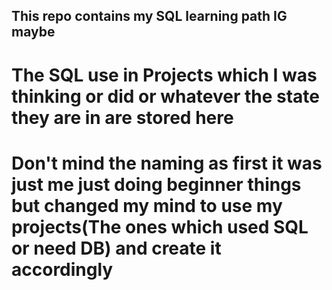 ## This repo contains my SQL learning path IG maybe
# The SQL use in Projects which I was thinking or did or whatever the state they are in are stored here
# Don't mind the naming as first it was just me just doing beginner things but changed my mind to use my projects(The ones which used SQL or need DB) and create it accordingly 
